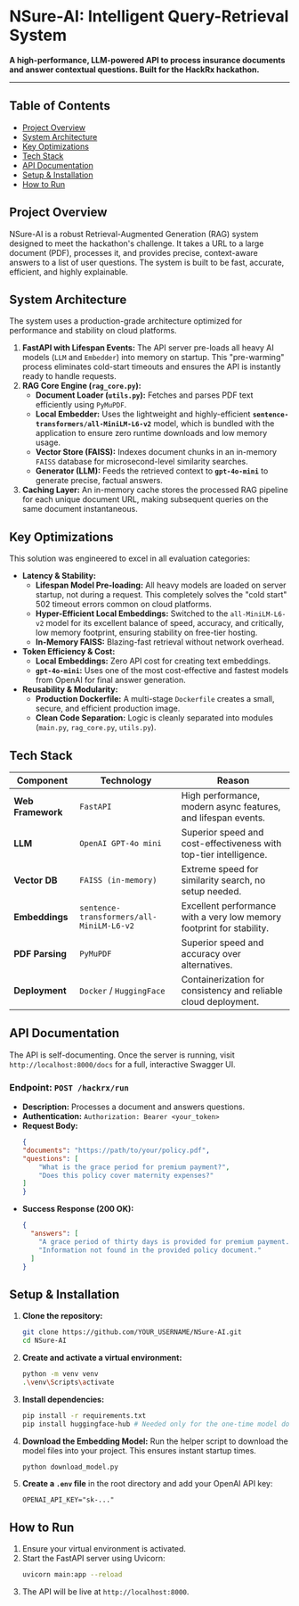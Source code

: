 # NSure-AI: Intelligent Query-Retrieval System

**A high-performance, LLM-powered API to process insurance documents and answer contextual questions. Built for the HackRx hackathon.**

---

## Table of Contents
- [Project Overview](#project-overview)
- [System Architecture](#system-architecture)
- [Key Optimizations](#key-optimizations)
- [Tech Stack](#tech-stack)
- [API Documentation](#api-documentation)
- [Setup & Installation](#setup--installation)
- [How to Run](#how-to-run)

## Project Overview

NSure-AI is a robust Retrieval-Augmented Generation (RAG) system designed to meet the hackathon's challenge. It takes a URL to a large document (PDF), processes it, and provides precise, context-aware answers to a list of user questions. The system is built to be fast, accurate, efficient, and highly explainable.

## System Architecture

The system uses a production-grade architecture optimized for performance and stability on cloud platforms.

1.  **FastAPI with Lifespan Events:** The API server pre-loads all heavy AI models (`LLM` and `Embedder`) into memory on startup. This "pre-warming" process eliminates cold-start timeouts and ensures the API is instantly ready to handle requests.
2.  **RAG Core Engine (`rag_core.py`):**
    * **Document Loader (`utils.py`):** Fetches and parses PDF text efficiently using `PyMuPDF`.
    * **Local Embedder:** Uses the lightweight and highly-efficient **`sentence-transformers/all-MiniLM-L6-v2`** model, which is bundled with the application to ensure zero runtime downloads and low memory usage.
    * **Vector Store (FAISS):** Indexes document chunks in an in-memory `FAISS` database for microsecond-level similarity searches.
    * **Generator (LLM):** Feeds the retrieved context to **`gpt-4o-mini`** to generate precise, factual answers.
3.  **Caching Layer:** An in-memory cache stores the processed RAG pipeline for each unique document URL, making subsequent queries on the same document instantaneous.

## Key Optimizations

This solution was engineered to excel in all evaluation categories:

* **Latency & Stability:**
    * **Lifespan Model Pre-loading:** All heavy models are loaded on server startup, not during a request. This completely solves the "cold start" 502 timeout errors common on cloud platforms.
    * **Hyper-Efficient Local Embeddings:** Switched to the `all-MiniLM-L6-v2` model for its excellent balance of speed, accuracy, and critically, low memory footprint, ensuring stability on free-tier hosting.
    * **In-Memory FAISS:** Blazing-fast retrieval without network overhead.
* **Token Efficiency & Cost:**
    * **Local Embeddings:** Zero API cost for creating text embeddings.
    * **`gpt-4o-mini`:** Uses one of the most cost-effective and fastest models from OpenAI for final answer generation.
* **Reusability & Modularity:**
    * **Production Dockerfile:** A multi-stage `Dockerfile` creates a small, secure, and efficient production image.
    * **Clean Code Separation:** Logic is cleanly separated into modules (`main.py`, `rag_core.py`, `utils.py`).

## Tech Stack

| Component         | Technology                           | Reason                                                              |
| ----------------- | ------------------------------------ | ------------------------------------------------------------------- |
| **Web Framework** | `FastAPI`                            | High performance, modern async features, and lifespan events.       |
| **LLM** | `OpenAI GPT-4o mini`                 | Superior speed and cost-effectiveness with top-tier intelligence.   |
| **Vector DB** | `FAISS (in-memory)`                  | Extreme speed for similarity search, no setup needed.               |
| **Embeddings** | `sentence-transformers/all-MiniLM-L6-v2` | Excellent performance with a very low memory footprint for stability. |
| **PDF Parsing** | `PyMuPDF`                            | Superior speed and accuracy over alternatives.                      |
| **Deployment** | `Docker` / `HuggingFace`                  | Containerization for consistency and reliable cloud deployment.     |

## API Documentation

The API is self-documenting. Once the server is running, visit `http://localhost:8000/docs` for a full, interactive Swagger UI.

### Endpoint: `POST /hackrx/run`

* **Description:** Processes a document and answers questions.
* **Authentication:** `Authorization: Bearer <your_token>`
* **Request Body:**
    ```json
    {
    "documents": "https://path/to/your/policy.pdf",
    "questions": [
        "What is the grace period for premium payment?",
        "Does this policy cover maternity expenses?"
    ]
    }
    ```
* **Success Response (200 OK):**
    ```json
    {
      "answers": [
        "A grace period of thirty days is provided for premium payment...",
        "Information not found in the provided policy document."
      ]
    }
    ```

## Setup & Installation

1.  **Clone the repository:**
    ```bash
    git clone https://github.com/YOUR_USERNAME/NSure-AI.git
    cd NSure-AI
    ```

2.  **Create and activate a virtual environment:**
    ```bash
    python -m venv venv
    .\venv\Scripts\activate
    ```

3.  **Install dependencies:**
    ```bash
    pip install -r requirements.txt
    pip install huggingface-hub # Needed only for the one-time model download
    ```

4.  **Download the Embedding Model:**
    Run the helper script to download the model files into your project. This ensures instant startup times.
    ```bash
    python download_model.py
    ```

5.  **Create a `.env` file** in the root directory and add your OpenAI API key:
    ```
    OPENAI_API_KEY="sk-..."
    ```

## How to Run

1.  Ensure your virtual environment is activated.
2.  Start the FastAPI server using Uvicorn:
    ```bash
    uvicorn main:app --reload
    ```
3.  The API will be live at `http://localhost:8000`.
